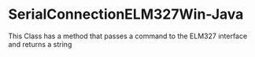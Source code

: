 # SerialConnectionELM327Win-Java
This Class has a method that passes a command to the ELM327 interface and returns a string
